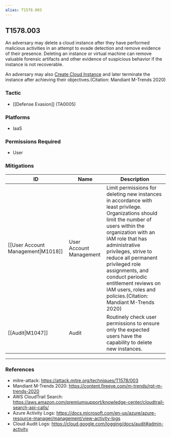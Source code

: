 ```yaml
---
alias: T1578.003
---
```


## T1578.003

An adversary may delete a cloud instance after they have performed malicious activities in an attempt to evade detection and remove evidence of their presence.  Deleting an instance or virtual machine can remove valuable forensic artifacts and other evidence of suspicious behavior if the instance is not recoverable.

An adversary may also [Create Cloud Instance](https://attack.mitre.org/techniques/T1578/002) and later terminate the instance after achieving their objectives.(Citation: Mandiant M-Trends 2020)


### Tactic
- [[Defense Evasion]] (TA0005)

### Platforms
- IaaS

### Permissions Required
- User

### Mitigations

| ID | Name | Description |
| --- | --- | --- |
| [[User Account Management\|M1018]] | User Account Management | Limit permissions for deleting new instances in accordance with least privilege. Organizations should limit the number of users within the organization with an IAM role that has administrative privileges, strive to reduce all permanent privileged role assignments, and conduct periodic entitlement reviews on IAM users, roles and policies.(Citation: Mandiant M-Trends 2020) |
| [[Audit\|M1047]] | Audit | Routinely check user permissions to ensure only the expected users have the capability to delete new instances. |


---
### References

- mitre-attack: https://attack.mitre.org/techniques/T1578/003
- Mandiant M-Trends 2020: https://content.fireeye.com/m-trends/rpt-m-trends-2020
- AWS CloudTrail Search: https://aws.amazon.com/premiumsupport/knowledge-center/cloudtrail-search-api-calls/
- Azure Activity Logs: https://docs.microsoft.com/en-us/azure/azure-resource-manager/management/view-activity-logs
- Cloud Audit Logs: https://cloud.google.com/logging/docs/audit#admin-activity
